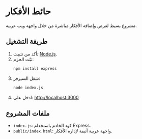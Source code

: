 # حائط الأفكار

مشروع بسيط لعرض وإضافة الأفكار مباشرة من خلال واجهة ويب عربية.

## طريقة التشغيل

1. تأكد من تثبيت [Node.js](https://nodejs.org/).
2. ثبّت الحزم:
   ```bash
   npm install express
   ```
3. شغل السيرفر:
   ```bash
   node index.js
   ```
4. ادخل على: [http://localhost:3000](http://localhost:3000)

## ملفات المشروع

- `index.js`: كود الخادم باستخدام Express.
- `public/index.html`: واجهة عربية أنيقة لإدارة الأفكار.
